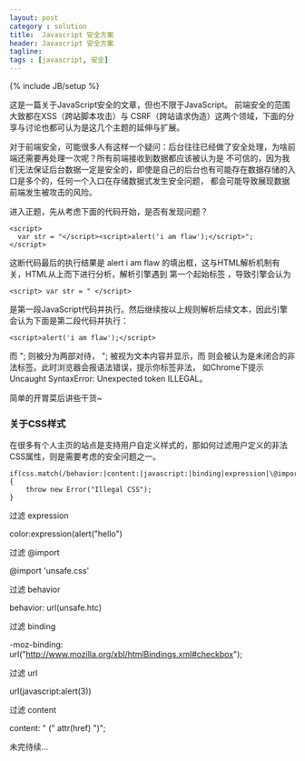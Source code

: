 ```yaml
---
layout: post
category : solution
title:  Javascript 安全方案
header: Javascript 安全方案
tagline:
tags : [javascript, 安全]
---
```

{% include JB/setup %}

这是一篇关于JavaScript安全的文章，但也不限于JavaScript。
前端安全的范围大致都在XSS（跨站脚本攻击）与 CSRF（跨站请求伪造）这两个领域，下面的分享与讨论也都可认为是这几个主题的延伸与扩展。

对于前端安全，可能很多人有这样一个疑问：后台往往已经做了安全处理，为啥前端还需要再处理一次呢？所有前端接收到数据都应该被认为是
不可信的，因为我们无法保证后台数据一定是安全的，即使是自己的后台也有可能存在数据存储的入口是多个的，任何一个入口在存储数据式发生安全问题，
都会可能导致展现数据前端发生被攻击的风险。

进入正题，先从考虑下面的代码开始，是否有发现问题？

    <script>
      var str = "</script><script>alert('i am flaw');</script>";
    </script>

这断代码最后的执行结果是 alert i am flaw 的填出框，这与HTML解析机制有关，HTML从上而下进行分析，解析引擎遇到
第一个起始标签 <script> 时把其压入栈中，直到遇到紧随的第一个闭合标签 </script>，导致引擎会认为

    <script> var str = " </script>

是第一段JavaScript代码并执行。然后继续按以上规则解析后续文本，因此引擎会认为下面是第二段代码并执行：

    <script>alert('i am flaw');</script>

而 "; </script> 则被分为两部对待， "; 被视为文本内容并显示，而 </script> 则会被认为是未闭合的非法标签。此时浏览器会报语法错误，提示你标签非法，
如Chrome下提示 Uncaught SyntaxError: Unexpected token ILLEGAL。

简单的开胃菜后讲些干货~

### 关于CSS样式

在很多有个人主页的站点是支持用户自定义样式的，那如何过滤用户定义的非法CSS属性，则是需要考虑的安全问题之一。

    if(css.match(/behavior:|content:|javascript:|binding|expression|\@import/)){
        throw new Error("Illegal CSS");
    }

过滤 expression

color:expression(alert(\"hello\")

过滤 @import

@import 'unsafe.css'

过滤 behavior

behavior: url(unsafe.htc)

过滤 binding

-moz-binding: url("http://www.mozilla.org/xbl/htmlBindings.xml#checkbox");

过滤 url

url(javascript:alert(3))

过滤 content

content: " (" attr(href) ")";




未完待续...
